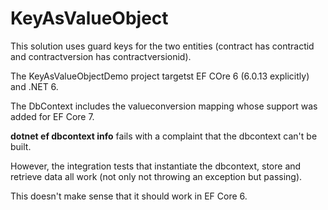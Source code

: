# KeyAsValueObject

This solution uses guard keys for the two entities (contract has contractid and contractversion has contractversionid).

The KeyAsValueObjectDemo project targetst EF COre 6 (6.0.13 explicitly) and .NET 6.

The DbContext includes the valueconversion mapping whose support was added for EF Core 7.

**dotnet ef dbcontext info** fails with a complaint that the dbcontext can't be built.

However, the integration tests that instantiate the dbcontext, store and retrieve data all work (not only not throwing an exception but passing).

This doesn't make sense that it should work in EF Core 6.


